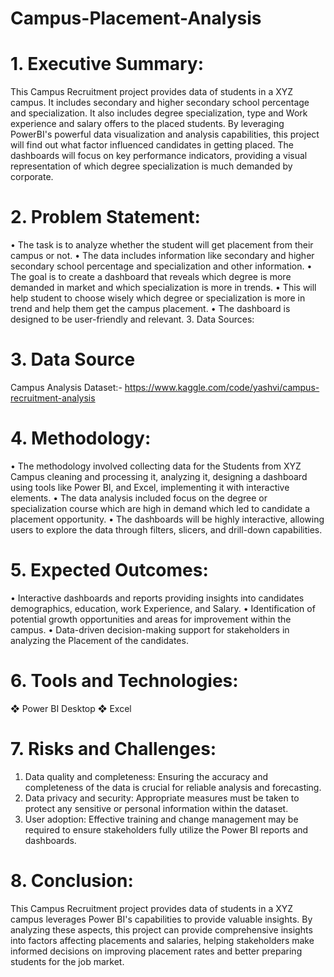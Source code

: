 # Campus-Placement-Analysis

# 1. Executive Summary:
   
This Campus Recruitment project provides data of students in a XYZ campus. It includes secondary and higher secondary school percentage and specialization. It also includes degree specialization, type and Work experience and salary offers to the placed students. By leveraging PowerBI's powerful data visualization and analysis capabilities, this project will find out what factor influenced candidates in getting placed. The dashboards will focus on key performance indicators, providing a visual representation of which degree specialization is much demanded by corporate.

# 2. Problem Statement:
•	The task is to analyze whether the student will get placement from their campus or not. 
•	The data includes information like secondary and higher secondary school percentage and specialization and other information.
•	The goal is to create a dashboard that reveals which degree is more demanded in market and which specialization is more in trends.
•	This will help student to choose wisely which degree or specialization is more in trend and help them get the campus placement.
•	The dashboard is designed to be user-friendly and relevant.
3. Data Sources:

# 3. Data Source
Campus Analysis Dataset:- https://www.kaggle.com/code/yashvi/campus-recruitment-analysis 


# 4. Methodology:

•	The methodology involved collecting data for the Students from XYZ Campus cleaning and processing it, analyzing it, designing a dashboard using tools like Power BI, and Excel, implementing it with interactive elements.
•	The data analysis included focus on the degree or specialization course which are high in demand which led to candidate a placement opportunity.
•	The dashboards will be highly interactive, allowing users to explore the data through filters, slicers, and drill-down capabilities.

# 5. Expected Outcomes:

•	Interactive dashboards and reports providing insights into candidates demographics, education, work Experience, and Salary.
•	Identification of potential growth opportunities and areas for improvement within the campus.
•	Data-driven decision-making support for stakeholders in analyzing the Placement of the candidates.


# 6. Tools and Technologies:

❖ Power BI Desktop
❖ Excel


# 7. Risks and Challenges:

1.	Data quality and completeness: Ensuring the accuracy and completeness of the data is crucial for reliable analysis and forecasting.
2.	Data privacy and security: Appropriate measures must be taken to protect any sensitive or personal information within the dataset.
3.	User adoption: Effective training and change management may be required to ensure stakeholders fully utilize the Power BI reports and dashboards.

   
# 8. Conclusion:

   This Campus Recruitment project provides data of students in a XYZ campus leverages Power BI's capabilities to provide valuable insights. By analyzing these aspects, this project can provide comprehensive insights into factors affecting placements and salaries, helping stakeholders make informed decisions on improving placement rates and better preparing students for the job market.

